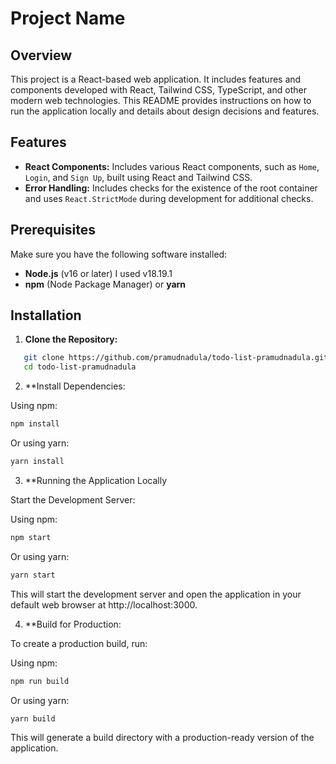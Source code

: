 # Project Name

## Overview

This project is a React-based web application. It includes features and components developed with React, Tailwind CSS, TypeScript, and other modern web technologies. This README provides instructions on how to run the application locally and details about design decisions and features.

## Features

- **React Components:** Includes various React components, such as `Home`, `Login`, and `Sign Up`, built using React and Tailwind CSS.
- **Error Handling:** Includes checks for the existence of the root container and uses `React.StrictMode` during development for additional checks.

## Prerequisites

Make sure you have the following software installed:

- **Node.js** (v16 or later) I used v18.19.1
- **npm** (Node Package Manager) or **yarn**

## Installation

1. **Clone the Repository:**

```bash
   git clone https://github.com/pramudnadula/todo-list-pramudnadula.git
   cd todo-list-pramudnadula
```

2. **Install Dependencies:

Using npm:
```bash
npm install
```
Or using yarn:
```bash
yarn install
```

3. **Running the Application Locally

Start the Development Server:

Using npm:
```bash
npm start
```

Or using yarn:
```bash
yarn start
```

This will start the development server and open the application in your default web browser at http://localhost:3000.

4. **Build for Production:

To create a production build, run:

Using npm:

```bash
npm run build
```

Or using yarn:
```bash
yarn build
```
This will generate a build directory with a production-ready version of the application.

